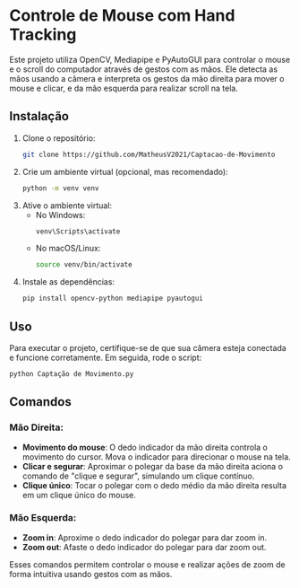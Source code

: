 # Controle de Mouse com Hand Tracking

Este projeto utiliza OpenCV, Mediapipe e PyAutoGUI para controlar o mouse e o scroll do computador através de gestos com as mãos. Ele detecta as mãos usando a câmera e interpreta os gestos da mão direita para mover o mouse e clicar, e da mão esquerda para realizar scroll na tela.

## Instalação

1. Clone o repositório:
    ```bash
    git clone https://github.com/MatheusV2021/Captacao-de-Movimento
    ```
2. Crie um ambiente virtual (opcional, mas recomendado):
    ```bash
    python -m venv venv
    ```
3. Ative o ambiente virtual:
    - No Windows:
      ```bash
      venv\Scripts\activate
      ```
    - No macOS/Linux:
      ```bash
      source venv/bin/activate
      ```
4. Instale as dependências:
    ```bash
    pip install opencv-python mediapipe pyautogui
    ```

## Uso

Para executar o projeto, certifique-se de que sua câmera esteja conectada e funcione corretamente. Em seguida, rode o script:

```bash
python Captação de Movimento.py
```

## Comandos

### Mão Direita:
- **Movimento do mouse**: O dedo indicador da mão direita controla o movimento do cursor. Mova o indicador para direcionar o mouse na tela.
- **Clicar e segurar**: Aproximar o polegar da base da mão direita aciona o comando de "clique e segurar", simulando um clique contínuo.
- **Clique único**: Tocar o polegar com o dedo médio da mão direita resulta em um clique único do mouse.

### Mão Esquerda:
- **Zoom in**: Aproxime o dedo indicador do polegar para dar zoom in.
- **Zoom out**: Afaste o dedo indicador do polegar para dar zoom out.

Esses comandos permitem controlar o mouse e realizar ações de zoom de forma intuitiva usando gestos com as mãos.

